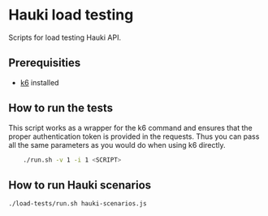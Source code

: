 # Hauki load testing

Scripts for load testing Hauki API.

## Prerequisities

* [k6](https://k6.io/docs/getting-started/installation) installed

## How to run the tests

This script works as a wrapper for the k6 command and ensures that the proper authentication token is provided in the requests. Thus you can pass all the same parameters as you would do when using k6 directly.

```bash
    ./run.sh -v 1 -i 1 <SCRIPT>
```

## How to run Hauki scenarios

```bash
./load-tests/run.sh hauki-scenarios.js
```
